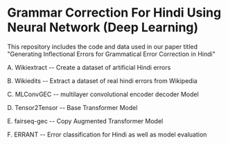 # Grammar Correction For Hindi Using Neural Network (Deep Learning)
This repository includes the code and data used in our paper titled "Generating Inflectional Errors for Grammatical Error Correction in
Hindi"

A. Wikiextract --  Create a dataset of artificial Hindi errors

B. Wikiedits -- Extract a dataset of real hindi errors from Wikipedia

C. MLConvGEC -- multilayer convolutional encoder decoder Model

D. Tensor2Tensor -- Base Transformer Model

E. fairseq-gec -- Copy Augmented Transformer Model

F. ERRANT -- Error classification for Hindi as well as model evaluation
